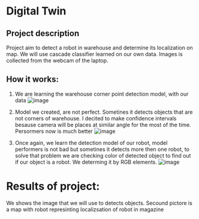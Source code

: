 # Digital Twin

## Project description
Project aim to detect a robot in warehouse and determine its localization on map. We will use cascade classifier learned on our own data. Images is collected from the webcam of the laptop.

## How it works:
1. We are learning the warehouse corner point detection model, with our data
![image](https://user-images.githubusercontent.com/106450951/209823741-6e41abc0-7c87-4b2a-b24b-80e95850be8e.png)


2. Model we created, are not perfect. Sometines it detects objects that are not corners of warehouse. I decited to make confidence intervals besause camera will be places at similar angle for the most of the time. Persormers now is much better
![image](https://user-images.githubusercontent.com/106450951/209826259-d32711b9-e540-493d-9407-521ee7de981d.png)

3. Once again, we learn the detection model of our robot, model performers is not bad but sometines it detects more then one robot, to solve that problem we are checking color of detected object to find out if our object is a robot. We determing it by RGB elements.
![image](https://user-images.githubusercontent.com/106450951/209826740-fdb8b1a1-55c0-46d6-b6af-c129c31edea3.png)

# Results of project:
We shows the image that we will use to detects objects.
Secound pictore is a map with robot represinting localizsation of robot in magazine
